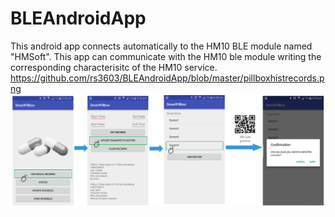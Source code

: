 # BLEAndroidApp

This android app connects automatically to the HM10 BLE module named "HMSoft". This app can communicate with the HM10 ble module writing the corresponding characterisitc of the HM10 service.
https://github.com/rs3603/BLEAndroidApp/blob/master/pillboxhistrecords.png
![alt tag](pillboxhistrecords.png)
